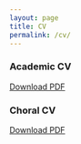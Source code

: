 ```yaml
---
layout: page
title: CV
permalink: /cv/
---
```

### Academic CV

[Download PDF](/assets/Philip-Woods-CV-20240405.pdf)

### Choral CV

[Download PDF](/assets/Choral-CV-20241206.pdf)


